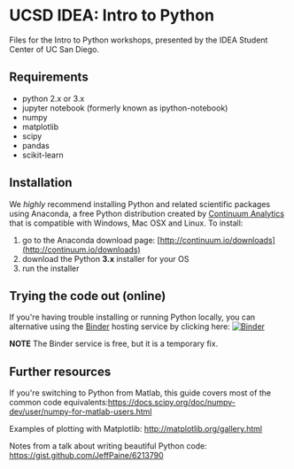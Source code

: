 # UCSD IDEA: Intro to Python
Files for the Intro to Python workshops, presented by the IDEA Student Center of UC San Diego.

## Requirements
- python 2.x or 3.x
- jupyter notebook (formerly known as ipython-notebook)
- numpy
- matplotlib
- scipy
- pandas
- scikit-learn

## Installation
We *highly* recommend installing Python and related scientific packages using Anaconda, a free Python distribution created by [Continuum Analytics](http://continuum.io/) that is compatible with Windows, Mac OSX and Linux. To install:

1. go to the Anaconda download page: [http://continuum.io/downloads](http://continuum.io/downloads)
2. download the Python **3.x** installer for your OS
3. run the installer


## Trying the code out (online)
If you're having trouble installing or running Python locally, you can alternative using the [Binder](http://mybinder.org/) hosting service by clicking here: [![Binder](http://mybinder.org/badge.svg)](http://mybinder.org/repo/ucsdidea/intro_to_python)

**NOTE** The Binder service is free, but it is a temporary fix.


## Further resources
If you're switching to Python from Matlab, this guide covers most of the common code equivalents:https://docs.scipy.org/doc/numpy-dev/user/numpy-for-matlab-users.html 

Examples of plotting with Matplotlib: http://matplotlib.org/gallery.html

Notes from a talk about writing beautiful Python code: https://gist.github.com/JeffPaine/6213790
